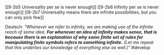 [[9-2b5 Universality per se is never enough]]
[[9-2b6 Infinity per se is never enough]]
[[9-2b7 Universality means there are infinite possibilities, but you can only pick few]]

Deutsch: *"Whenever we refer to infinity, we are making use of the infinite reach of some idea. **For whenever an idea of infinity makes sense, that is because there is an explanation of why some finite set of rules for manipulating finite symbols refers to something infinite.** (Let me repeat that this underlies our knowledge of everything else as well.)"* #develop 